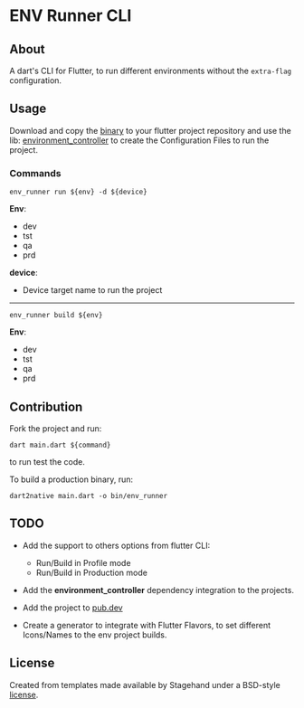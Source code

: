 # ENV Runner CLI

## About

A dart's CLI for Flutter, to run different environments without the `extra-flag` configuration.

## Usage

Download and copy the [binary](https://github.com/willyelns/env_runner/releases/) to your flutter project repository and use the lib: [environment_controller](https://github.com/willyelns/Environment_controller) to create the Configuration Files to run the project.

### Commands

`env_runner run ${env} -d ${device}`

**Env**: 

-  dev
-  tst
-  qa
-  prd

**device**:

- Device target name to run the project

----

`env_runner build ${env}`

**Env**: 

-  dev
-  tst
-  qa
-  prd

## Contribution

Fork the project and run: 

`dart main.dart ${command}`

to run test the code.

To build a production binary, run:

`dart2native main.dart -o bin/env_runner`

## TODO

- Add the support to others options from flutter CLI:

    - Run/Build in Profile mode
    - Run/Build in Production mode

- Add the **environment_controller** dependency integration to the projects.

- Add the project to [pub.dev](https://pub.dev)

- Create a generator to integrate with Flutter Flavors, to set different Icons/Names to the env project builds.



## License

Created from templates made available by Stagehand under a BSD-style
[license](https://github.com/dart-lang/stagehand/blob/master/LICENSE).
